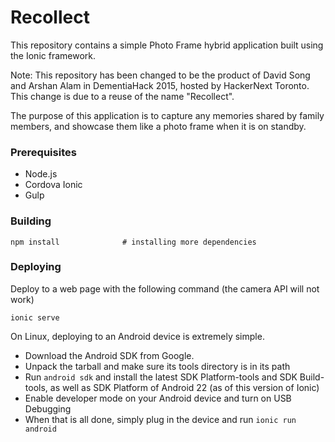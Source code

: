 Recollect
=========

This repository contains a simple Photo Frame hybrid application built using the Ionic framework. 

Note: This repository has been changed to be the product of David Song and Arshan Alam in DementiaHack 2015, hosted by HackerNext Toronto. This change is due to a reuse of the name "Recollect". 

The purpose of this application is to capture any memories shared by family members, and showcase them like a photo frame when it is on standby. 


### Prerequisites

- Node.js
- Cordova Ionic
- Gulp


### Building

```
npm install              # installing more dependencies
```

### Deploying 

Deploy to a web page with the following command (the camera API will not work)

```
ionic serve
```

On Linux, deploying to an Android device is extremely simple. 

- Download the Android SDK from Google.
- Unpack the tarball and make sure its tools directory is in its path
- Run `android sdk` and install the latest SDK Platform-tools and SDK Build-tools, as well as SDK Platform of Android 22 (as of this version of Ionic)
- Enable developer mode on your Android device and turn on USB Debugging
- When that is all done, simply plug in the device and run `ionic run android`



